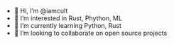 - 👋 Hi, I’m @iamcult
- 👀 I’m interested in Rust, Phython, ML
- 🌱 I’m currently learning Python, Rust
- 💞️ I’m looking to collaborate on open source projects

<!---
iamcult/iamcult is a ✨ special ✨ repository because its `README.md` (this file) appears on your GitHub profile.
You can click the Preview link to take a look at your changes.
--->
